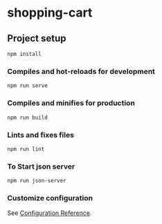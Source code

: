 # shopping-cart

## Project setup
```
npm install
```

### Compiles and hot-reloads for development
```
npm run serve
```

### Compiles and minifies for production
```
npm run build
```

### Lints and fixes files
```
npm run lint
```

### To Start json server
```
npm run json-server
```

### Customize configuration
See [Configuration Reference](https://cli.vuejs.org/config/).
